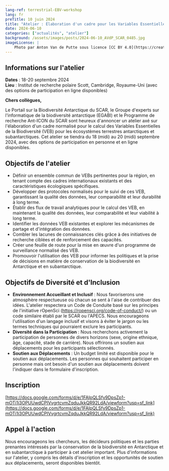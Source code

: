 ```yaml
---
lang-ref: terrestrial-EBV-workshop
lang: fr
preTitle: 10 juin 2024
title: "Atelier : Élaboration d'un cadre pour les Variables Essentielles de la Biodiversité (VEB) dans les Écosystèmes Terrestres Antarctiques et Subantarctiques"
date: 2024-06-10
categories: ["actualités", "atelier"]
background: /assets/images/posts/2024-06-10_AVdP_SCAR_0485.jpg
imageLicense: |
    Photo par Anton Van de Putte sous licence [CC BY 4.0](https://creativecommons.org/licenses/by/4.0/)
---
```


## Informations sur l'atelier

**Dates** : 18-20 septembre 2024 \
**Lieu** : Institut de recherche polaire Scott, Cambridge, Royaume-Uni (avec des options de participation en ligne disponibles)

**Chers collègues,**

Le Portail sur la Biodiversité Antarctique du SCAR, le Groupe d'experts sur l'informatique de la biodiversité antarctique (EGABI) et le Programme de recherche Ant-ICON du SCAR sont heureux d'annoncer un atelier axé sur l'élaboration d'un cadre normalisé pour le calcul des Variables Essentielles de la Biodiversité (VEB) pour les écosystèmes terrestres antarctiques et subantarctiques. Cet atelier se tiendra du 18 (midi) au 20 (midi) septembre 2024, avec des options de participation en personne et en ligne disponibles.

## Objectifs de l'atelier

- Définir un ensemble commun de VEBs pertinentes pour la région, en tenant compte des cadres internationaux existants et des caractéristiques écologiques spécifiques.
- Développer des protocoles normalisés pour le suivi de ces VEB, garantissant la qualité des données, leur comparabilité et leur durabilité à long terme.
- Établir des flux de travail analytiques pour le calcul des VEB, en maintenant la qualité des données, leur comparabilité et leur viabilité à long terme.
- Identifier les données VEB existantes et explorer les mécanismes de partage et d'intégration des données.
- Combler les lacunes de connaissances clés grâce à des initiatives de recherche ciblées et de renforcement des capacités.
- Créer une feuille de route pour la mise en œuvre d'un programme de surveillance normalisé des VEB.
- Promouvoir l'utilisation des VEB pour informer les politiques et la prise de décisions en matière de conservation de la biodiversité en Antarctique et en subantarctique.

## Objectifs de Diversité et d'Inclusion

- **Environnement Accueillant et Inclusif** : Nous favoriserons une atmosphère respectueuse où chacun se sent à l'aise de contribuer des idées. L'atelier respectera un Code de Conduite basé sur les principes de l'initiative rOpenSci (https://ropensci.org/code-of-conduct/) ou un code similaire établi par le SCAR ou l'APECS. Nous encourageons l'utilisation d'un langage inclusif et visons à éviter le jargon ou les termes techniques qui pourraient exclure les participants.
- **Diversité dans la Participation** : Nous recherchons activement la participation de personnes de divers horizons (sexe, origine ethnique, âge, capacité, stade de carrière). Nous offrirons un soutien aux déplacements pour les participants sélectionnés.
- **Soutien aux Déplacements** : Un budget limité est disponible pour le soutien aux déplacements. Les personnes qui souhaitent participer en personne mais ont besoin d'un soutien aux déplacements doivent l'indiquer dans le formulaire d'inscription.

## Inscription

[https://docs.google.com/forms/d/e/1FAIpQLSfy9DpsZp1-mOTi1i3OPUUwdCPIVvgrtcvmZqduJkkQR92LdA/viewform?usp=sf_link](https://docs.google.com/forms/d/e/1FAIpQLSfy9DpsZp1-mOTi1i3OPUUwdCPIVvgrtcvmZqduJkkQR92LdA/viewform?usp=sf_link)

## Appel à l'action

Nous encourageons les chercheurs, les décideurs politiques et les parties prenantes intéressés par la conservation de la biodiversité en Antarctique et en subantarctique à participer à cet atelier important. Plus d'informations sur l'atelier, y compris les détails d'inscription et les opportunités de soutien aux déplacements, seront disponibles bientôt.
